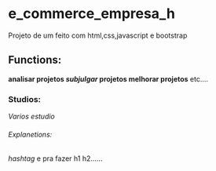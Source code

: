 # e_commerce_empresa_h
Projeto de um feito com html,css,javascript e bootstrap

## Functions:

**analisar projetos _subjulgar_ projetos melhorar projetos** etc....

### Studios:

*Varios estudio*

###### Explanetions:

_hashtag_ e pra fazer h1 h2......